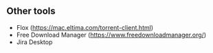 ## Other tools

- Flox (https://mac.eltima.com/torrent-client.html)
- Free Download Manager (https://www.freedownloadmanager.org/)
- Jira Desktop
